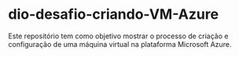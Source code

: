 # dio-desafio-criando-VM-Azure
Este repositório tem como objetivo mostrar o processo de criação e configuração de uma máquina virtual na plataforma Microsoft Azure.
